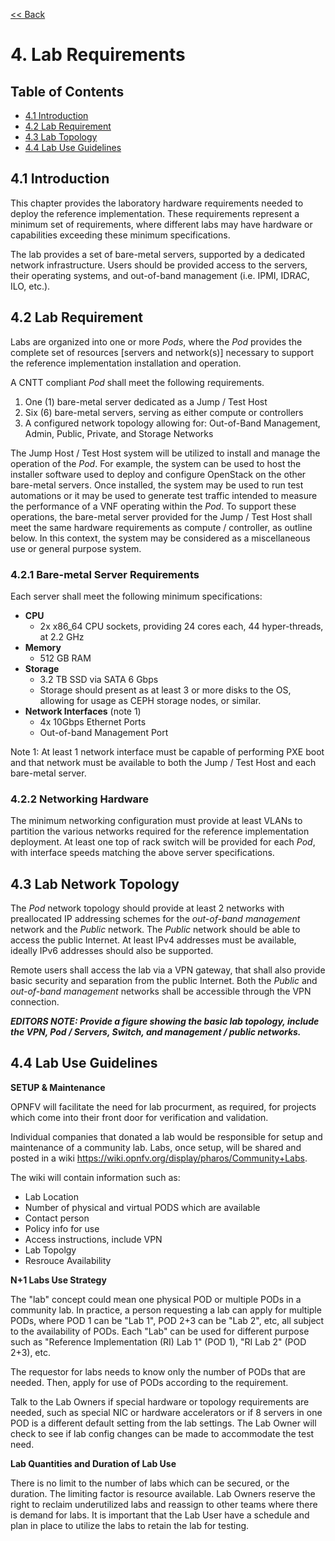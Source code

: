 [<< Back](../)

# 4. Lab Requirements

<a name="toc"></a>
## Table of Contents
* [4.1 Introduction](#4.1)
* [4.2 Lab Requirement](#4.2)
* [4.3 Lab Topology](#4.3)
* [4.4 Lab Use Guidelines](#4.4)


<a name="4.1"></a>
## 4.1 Introduction
This chapter provides the laboratory hardware requirements needed to deploy the reference implementation.  These requirements represent a minimum set of requirements, where different labs may have hardware or capabilities exceeding these minimum specifications.  

The lab provides a set of bare-metal servers, supported by a dedicated network infrastructure.  Users should be provided access to the servers, their operating systems, and out-of-band management (i.e. IPMI, IDRAC, ILO, etc.).  

<a name="4.2"></a>
## 4.2 Lab Requirement

Labs are organized into one or more *Pods*, where the *Pod* provides the complete set of resources [servers and network(s)] necessary to support the reference implementation installation and operation.  

A CNTT compliant *Pod* shall meet the following requirements.

1. One (1) bare-metal server dedicated as a Jump / Test Host
2. Six (6) bare-metal servers, serving as either compute or controllers
3. A configured network topology allowing for: Out-of-Band Management, Admin, Public, Private, and Storage Networks

The Jump Host / Test Host system will be utilized to install and manage the operation of the *Pod*.  For example, the system can be used to host the installer software used to deploy and configure OpenStack on the other bare-metal servers.  Once installed, the system may be used to run test automations or it may be used to generate test traffic intended to measure the performance of a VNF operating within the *Pod*.  To support these operations, the bare-metal server provided for the Jump / Test Host shall meet the same hardware requirements as compute / controller, as outline below.  In this context, the system may be considered as a miscellaneous use  or general purpose system.

<a name="4.2.1"></a>
### 4.2.1 Bare-metal Server Requirements
Each server shall meet the following minimum specifications:

- **CPU**
  - 2x x86_64 CPU sockets, providing 24 cores each, 44 hyper-threads, at 2.2 GHz
- **Memory**
  - 512 GB RAM
- **Storage**
  - 3.2 TB SSD via SATA 6 Gbps
  - Storage should present as at least 3 or more disks to the OS, allowing for usage as CEPH storage nodes, or similar.
- **Network Interfaces** (note 1)
  - 4x 10Gbps Ethernet Ports
  - Out-of-band Management Port

Note 1: At least 1 network interface must be capable of performing PXE boot and that network must be available to both the Jump / Test Host and each bare-metal server.

<a name="4.2.2"></a>
### 4.2.2 Networking Hardware

The minimum networking configuration must provide at least VLANs to partition the various networks required for the reference implementation deployment.  At least one top of rack switch will be provided for each *Pod*, with interface speeds matching the above server specifications.

<a name="4.3"></a>
## 4.3 Lab Network Topology

The *Pod* network topology should provide at least 2 networks with preallocated IP addressing schemes for the *out-of-band management* network and the *Public* network.  The *Public* network should be able to access the public Internet.  At least IPv4 addresses must be available, ideally IPv6 addresses should also be supported.

Remote users shall access the lab via a VPN gateway, that shall also provide basic security and separation from the public Internet.  Both the *Public* and *out-of-band management* networks shall be accessible through the VPN connection.

***EDITORS NOTE: Provide a figure showing the basic lab topology, include the VPN, Pod / Servers, Switch, and management / public networks.***

<a name="4.4"></a>

## 4.4 Lab Use Guidelines

**SETUP & Maintenance**

OPNFV will facilitate the need for lab procurment, as required, for projects which come into their front door for verification and validation.

Individual companies that donated a lab would be responsible for setup and maintenance of a community lab. Labs, once setup, will be shared and posted in a wiki https://wiki.opnfv.org/display/pharos/Community+Labs.

The wiki will contain information such as:
- Lab Location
- Number of physical and virtual PODS which are available
- Contact person
- Policy info for use
- Access instructions, include VPN
- Lab Topolgy
- Resrouce Availability

**N+1 Labs Use Strategy**

The "lab" concept could mean one physical POD or multiple PODs in a community lab.  In practice, a person requesting a lab can apply for multiple PODs, where POD 1 can be "Lab 1", POD 2+3 can be "Lab 2", etc, all subject to the availability of PODs. Each "Lab" can be used for different purpose such as "Reference Implementation (RI) Lab 1" (POD 1), "RI Lab 2" (POD 2+3), etc.

The requestor for labs needs to know only the number of PODs that are needed.  Then, apply for use of PODs according to the requirement.

Talk to the Lab Owners if special hardware or topology requirements are needed, such as special NIC or hardware accelerators or if 8 servers in one POD is a different default setting from the lab settings.  The Lab Owner will check to see if lab config changes can be made to accommodate the test need.

**Lab Quantities and Duration of Lab Use**

There is no limit to the number of labs which can be secured, or the duration.  The limiting factor is resource available.  Lab Owners reserve the right to reclaim underutilized labs and reassign to other teams where there is demand for labs.  It is important that the Lab User have a schedule and plan in place to utilize the labs to retain the lab for testing.
